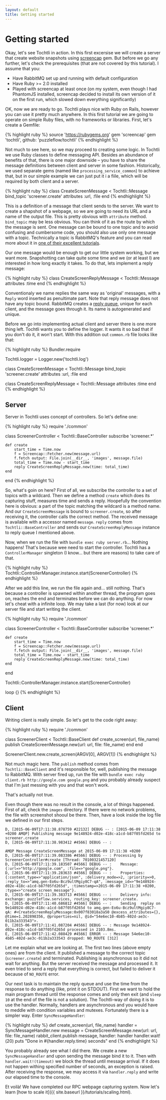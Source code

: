 ```yaml
---
layout: default
title: Getting started
---
```


# Getting started

Okay, let's see Tochtli in action. In this first excersise we will create a server that create website snapshots using [screencap](https://github.com/maxwell/screencap) gem. But before we go any further, let's check the prerequisites (that are not covered by this tutorial). I assume that you:

* Have RabbitMQ set up and running with default configuration
* Have Ruby >= 2.0 installed
* Played with screencap at least once (on my system, even though I had PhantomJS installed, screencap decided to install its own version of it on the first run, which slowed down everything significantly)

OK, now we are ready to go. Tochtli plays nice with Ruby on Rails, however you can use it pretty much anywhere. In this first tutorial we are going to operate on simple Ruby files, with no frameworks or libraries. First, let's create a Gemfile:

{% highlight ruby %}
source 'https://rubygems.org'
gem 'screencap'
gem 'tochtli', github: 'puzzleflow/tochtli'
{% endhighlight %}

Not much to see here, so we may proceed to creating some logic. In Tochtli we use Ruby classes to define messaging API. Besides an abundance of benefits of that, there is one major downside – you have to share the message definitions between client and server in some fashion. Historically, we used separate gems (named like `processing_service_common`) to achieve that, but in our simple example we can just put it i a fiile, which will be required by both client and a server.

{% highlight ruby %}
class CreateScreenMessage < Tochtli::Message
	bind_topic 'screener.create'
	attributes :url, :file
end
{% endhighlight %}

This is a definition of a message that client sends to the server. We want to create a shapshot of a webpage, so we are going to need its URL and a name of the output file. This is pretty obvious with `attribute` method. `bind_topic` may be less obvious. You can think of it as the route by which the message is sent. One message can be bound to one topic and to avoid confusing and cumbersome code, you should also use only one message with a topic. Technically a topic is RabbitMQ's feature and you can read more about it in [one of their excellent tutorials](https://www.rabbitmq.com/tutorials/tutorial-five-ruby.html).

Our one message would be enough to get our little system working, but we want more. Snapshotting can take quite some time and we (or at least I) are interested in how long exactly it takes. To do that, lets implement a reply message:

{% highlight ruby %}
class CreateScreenReplyMessage < Tochtli::Message
	attributes :time
end
{% endhighlight %}

Conventionaly we name replies the same way as 'original' messages, with a `Reply` word inserted as penultimate part. Note that reply message does not have any topic bound. RabbitMQ creates a [reply queue](https://www.rabbitmq.com/direct-reply-to.html), unique for each client, and the message goes through it. Its name is autogenerated and unique.

Before we go into implementing actual client and server there is one more thing left. Tochtli wants you to define the logger. It wants it so bad that if you don't do it, it won't start. With this addition out `common.rb` file looks like that:

{% highlight ruby %}
Bundler.require

Tochtli.logger = Logger.new('tochtli.log')

class CreateScreenMessage < Tochtli::Message
	bind_topic 'screener.create'
	attributes :url, :file
end

class CreateScreenReplyMessage < Tochtli::Message
	attributes :time
end
{% endhighlight %}

## Server

Server in Tochtli uses concept of controllers. So let's define one:

{% highlight ruby %}
require './common'

class ScreenerController < Tochtli::BaseController
	subscribe 'screener.*'

	def create
		start_time = Time.now
		f = Screencap::Fetcher.new(message.url)
		f.fetch output: File.join(__dir__, 'images', message.file)
		total_time = Time.now - start_time
		reply CreateScreenReplyMessage.new(time: total_time)
	end
end
{% endhighlight %}

So, what's goin on here? First of all, we subscribe the controller to a set of topics with a wildcard. Then we define a method `create` which does its capturing stuff, measures time and sends a reply. Hoopefully the convention here is obvious: a part of the topic matching the wildcard is a method name. And our `CreateScreenMessage` is bound to `screener.create`, so after receiving it, the controller calls the correct method. The received message is available with a accessor named `message`. `reply` comes from `Tochtli::BaseController` and sends our `CreateScreenReplyMessage` instance to reply queue I mentioned above.

Now, when we run the file with `bundle exec ruby server.rb`... Nothing happens! That's because wee need to start the controller. Tochtli has a `ControllerManager` singleton (I know... but there are reasons) to take care of that.

{% highlight ruby %}
Tochtli::ControllerManager.instance.start(ScreenerController)
{% endhighlight %}

After we add this line, we run the file again and... still nothing. That's because a controller is spawned within another thread, the program goes on, reaches the end and terminates before we can do anything. For now let's cheat with a infinite loop. We may take a last (for now) look at our server file and start writing the client.

{% highlight ruby %}
require './common'

class ScreenerController < Tochtli::BaseController
	subscribe 'screener.*'

	def create
		start_time = Time.now
		f = Screencap::Fetcher.new(message.url)
		f.fetch output: File.join(__dir__, 'images', message.file)
		total_time = Time.now - start_time
		reply CreateScreenReplyMessage.new(time: total_time)
	end
end

Tochtli::ControllerManager.instance.start(ScreenerController)

loop {}
{% endhighlight %}


## Client

Writing client is really simple. So let's get to the code right away:

{% highlight ruby %}
require './common'

class ScreenerClient < Tochtli::BaseClient
	def create_screen(url, file_name)
		publish CreateScreenMessage.new(url: url, file: file_name)
	end
end

ScreenerClient.new.create_screen(ARGV[0], ARGV[1])
{% endhighlight %}

Not much magic here. The `publish` method comes from `Tochtli::BaseClient` and it's responsible for, well, publishing the message to RabbitMQ. With server fired up, run the file with `bundle exec ruby client.rb http://google.com google.png` and you probably already suspect that I'm just messing with you and that won't work.

That's actually not true.

Even though there was no result in the console, a lot of things happened. First of all, check the `images` directory. If there were no network problems, the file with screenshot shooul be there. Then, have a look inside the log file we defined in our first steps.

```
D, [2015-06-09T17:11:38.878759 #22132] DEBUG -- : [2015-06-09 17:11:38 +0200 AMQP] Publishing message 9e148924-d02e-418c-a1cd-b87f05fd265d to screener.create
D, [2015-06-09T17:11:38.983412 #4566] DEBUG -- : 

AMQP Message CreateScreenMessage at 2015-06-09 17:11:38 +0200
D, [2015-06-09T17:11:39.083386 #4566] DEBUG -- : Processing by ScreenerController#create [Thread: 70100321457120]
D, [2015-06-09T17:11:39.183507 #4566] DEBUG -- : 	Message: {:url=>"http://google.com", :file=>"google.png"}.
D, [2015-06-09T17:11:39.283633 #4566] DEBUG -- : 	Properties: {:content_type=>"application/json", :delivery_mode=>2, :priority=>0, :reply_to=>"amq.gen-Eo6u-Bcz9ultMgiy8C7-qA", :message_id=>"9e148924-d02e-418c-a1cd-b87f05fd265d", :timestamp=>2015-06-09 17:11:38 +0200, :type=>"create_screen_message"}.
D, [2015-06-09T17:11:39.383713 #4566] DEBUG -- : 	Delivery info: exchange: puzzleflow.services, routing_key: screener.create.
D, [2015-06-09T17:11:40.686812 #4566] DEBUG -- : 	Sending  replay on 9e148924-d02e-418c-a1cd-b87f05fd265d to amq.gen-Eo6u-Bcz9ultMgiy8C7-qA: #<CreateScreenReplyMessage:0x007f83018a3a50 @excess_attributes={}, @time=1.202898356, @properties=nil, @id="54e6ec10-4b85-402d-ae3c-011b2a333543">.
D, [2015-06-09T17:11:41.087204 #4566] DEBUG -- : Message 9e148924-d02e-418c-a1cd-b87f05fd265d processed in 2103.8ms.
E, [2015-06-09T17:11:42.088429 #4566] ERROR -- : Message 54e6ec10-4b85-402d-ae3c-011b2a333543 dropped: NO_ROUTE [312]
```

Let me explain what we are looking at. The first two lines (above empty ones) are from the client. It published a message to the correct topic (`screener.create`) and terminated. Publishing is asynchronous so it did not wait for anything. But the server received the message and processed it. It even tried to send a reply that everything is correct, but failed to deliver it because of `NO_ROUTE` error.

Our next task is to maintain the reply queue and use the time from the response to do anything (like, print it on STDOUT). First we want to hold the main program thread until the response comes and only then exit (and `sleep 10` at the end of the file is not a solution). The Tochtli-way of doing it is to use the handler. Normally, handlers are asynchronous and you would have to meddle with condition variables and mutexes. Fortunately there is a simpler way. Enter `SyncMessageHandler`:


{% highlight ruby %}
def create_screen(url, file_name)
	handler = SyncMessageHandler.new
	message = CreateScreenMessage.new(url: url, file: file_name)
	rabbit_client.publish message, handler: handler
	handler.wait!(20)
	puts "Done in #{handler.reply.time} seconds"
end
{% endhighlight %}

You probably already see what I did there. We create a new `SyncMessageHandler` and upon sending the message bind it to it. Then with `handler.wait!(timeout)` we block the thread until message arrival. If it does not happen withing specified number of seconds, an exception is raised. After receiving the response, we may access it via `handler.reply` and write our elapsed time to the console.

Et voilà! We have completed our RPC webpage capturing system. Now let's learn [how to scale it]({{ site.baseurl }}/tutorials/scaling.html).